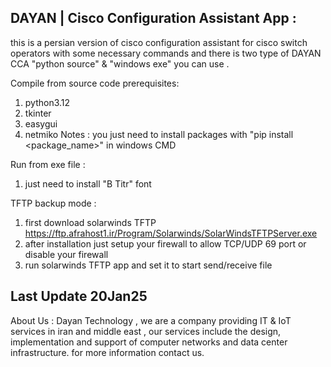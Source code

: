 DAYAN | Cisco Configuration Assistant App :
------------------------------------------
this is a persian version of cisco configuration assistant for cisco switch operators with some necessary commands and there is two type of DAYAN CCA "python source" & "windows exe" you can use .


Compile from source code prerequisites:
 1. python3.12
 2. tkinter
 3. easygui
 4. netmiko
 Notes : you just need to install packages with "pip install <package_name>" in windows CMD

Run from exe file :
 1. just need to install "B Titr" font

TFTP backup mode :
 1. first download solarwinds TFTP
    https://ftp.afrahost1.ir/Program/Solarwinds/SolarWindsTFTPServer.exe
 2. after installation just setup your firewall to allow TCP/UDP 69 port or disable your firewall
 3. run solarwinds TFTP app and set it to start send/receive file


Last Update 20Jan25
----------------------------------------
About Us :
 Dayan Technology , 
 we are a company providing IT & IoT services in iran and middle east ,
 our services include the design, implementation and support of computer networks and data center infrastructure. 
 for more information contact us.

 
